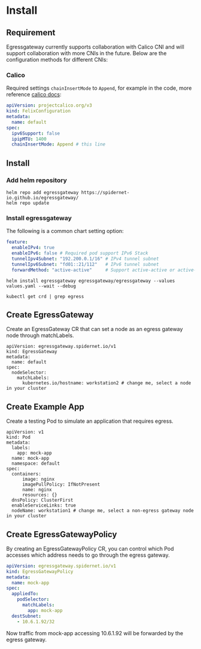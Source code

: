 # Install

## Requirement

Egressgateway currently supports collaboration with Calico CNI and will support collaboration with more CNIs in the future. 
Below are the configuration methods for different CNIs:

### Calico

Required settings `chainInsertMode` to `Append`, for example in the code, 
more reference [calico docs](https://projectcalico.docs.tigera.io/reference/resources/felixconfig):

```yaml
apiVersion: projectcalico.org/v3
kind: FelixConfiguration
metadata:
  name: default
spec:
  ipv6Support: false
  ipipMTU: 1400
  chainInsertMode: Append # this line
```

## Install

### Add helm repository

```shell
helm repo add egressgateway https://spidernet-io.github.io/egressgateway/
helm repo update
```

### Install egressgateway

The following is a common chart setting option:

```yaml
feature:
  enableIPv4: true
  enableIPv6: false # Required pod support IPv6 Stack
  tunnelIpv4Subnet: "192.200.0.1/16" # IPv4 tunnel subnet
  tunnelIpv6Subnet: "fd01::21/112"   # IPv6 tunnel subnet
  forwardMethod: "active-active"     # Support active-active or active-passive
```

```shell
helm install egressgateway egressgateway/egressgateway --values values.yaml --wait --debug
```

```shell
kubectl get crd | grep egress
```

## Create EgressGateway

Create an EgressGateway CR that can set a node as an egress gateway node through matchLabels.

```shell
apiVersion: egressgateway.spidernet.io/v1
kind: EgressGateway
metadata:
  name: default
spec:
  nodeSelector:
    matchLabels:
      kubernetes.io/hostname: workstation2 # change me, select a node in your cluster
```

## Create Example App

Create a testing Pod to simulate an application that requires egress.

```shell
apiVersion: v1
kind: Pod
metadata:
  labels:
    app: mock-app
  name: mock-app
  namespace: default
spec:
  containers:
      image: nginx
      imagePullPolicy: IfNotPresent
      name: nginx
      resources: {}
  dnsPolicy: ClusterFirst
  enableServiceLinks: true
  nodeName: workstation1 # change me, select a non-egress gateway node in your cluster
```

## Create EgressGatewayPolicy

By creating an EgressGatewayPolicy CR, you can control which Pod accesses which address needs to go through the egress gateway.

```yaml
apiVersion: egressgateway.spidernet.io/v1
kind: EgressGatewayPolicy
metadata:
  name: mock-app
spec:
  appliedTo:
    podSelector:
      matchLabels:
        app: mock-app
  destSubnet:
    - 10.6.1.92/32
```

Now traffic from mock-app accessing 10.6.1.92 will be forwarded by the egress gateway.
